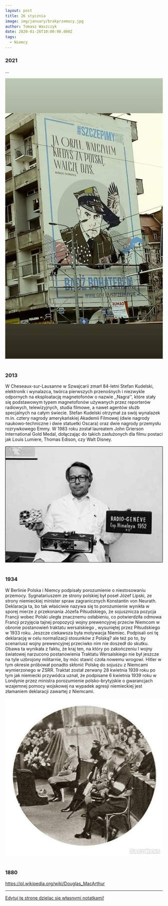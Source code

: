 ```yaml
---
layout: post
title: 26 stycznia
image: img/january/brakprzemocy.jpg
author: Tomasz Waszczyk
date: 2020-01-26T10:00:00.000Z
tags:
  - Niemcy
---
```


### 2021

...

<img src="./img/january/szczepimysie.jpeg"><br><br>

### 2013

W Cheseaux-sur-Lausanne w Szwajcarii zmarł 84-letni Stefan Kudelski, elektronik i wynalazca, twórca pierwszych przenośnych i niezwykle odpornych na eksploatację magnetofonów o nazwie ,,Nagra'', które stały się podstawowym typem magnetofonów używanych przez reporterów radiowych, telewizyjnych, studia filmowe, a nawet agentów służb specjalnych na całym świecie. Stefan Kudelski otrzymał za swój wynalazek m.in. cztery nagrody amerykańskiej Akademii Filmowej (dwie nagrody naukowo-techniczne i dwie statuetki Oscara) oraz dwie nagrody przemysłu rozrywkowego Emmy. W 1983 roku został laureatem John Grierson International Gold Medal, dołączając do takich zasłużonych dla filmu postaci jak Louis Lumiere, Thomas Edison, czy Walt Disney.

<img src="./img/january/kudelski.jpg"/><br><br>

### 1934

W Berlinie Polska i Niemcy podpisały porozumienie o niestosowaniu przemocy.
Sygnatariuszem ze strony polskiej był poseł Józef Lipski, ze strony niemieckiej minister spraw zagranicznych Konstantin von Neurath.
Deklaracja ta, bo tak właściwie nazywa się to porozumienie wynikła w sporej mierze z przekonania Józefa Piłsudskiego, że sojusznicza pozycja Francji wobec Polski uległa znacznemu osłabieniu, co potwierdziła odmowa Francji przyjęcia tajnej propozycji wojny prewencyjnej przeciw Niemcom w obronie postanowień
traktatu wersalskiego , wysuniętej przez Piłsudskiego w 1933 roku. Jeszcze ciekawsza była motywacja Niemiec. Podpisali oni tę deklarację w celu normalizacji stosunków z Polską? ale też po to, by scenariusz wojny prewencyjnej przeciwko nim nie doszedł do skutku. Obawa ta wynikała z faktu, że kraj ten, na który po zakończeniu I wojny światowej narzucono postanowienia Traktatu Wersalskiego nie był jeszcze na tyle uzbrojony militarnie, by móc stawić czoła nowemu wrogowi. Hitler w tym okresie próbował ponadto skłonić Polskę do sojuszu z Niemcami wymierzonego w ZSRR.
Traktat został zerwany 28 kwietnia 1939 roku po tym jak niemiecki przywódca uznał, że podpisane 6 kwietnia 1939 roku w Londynie przez ministra porozumienie polsko-brytyjskie o gwarancjach wzajemnej pomocy wojskowej na wypadek agresji niemieckiej jest złamaniem deklaracji zawartej z Niemcami.

<img src="./img/january/brakprzemocy.jpg"/><br><br>

### 1880

https://pl.wikipedia.org/wiki/Douglas_MacArthur

---

<a href="https://github.com/TomaszWaszczyk/historia.waszczyk.com/edit/master/src/content/january-26.md" target="_blank">Edytuj tę stronę dzieląc się własnymi notatkami!</a>
